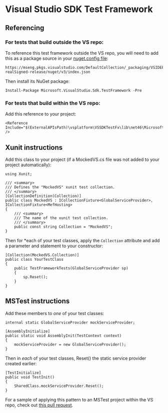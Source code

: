 # Visual Studio SDK Test Framework

## Referencing 

### For tests that build outside the VS repo:

To reference this test framework outside the VS repo, 
you will need to add this as a package source in your [nuget.config file](https://docs.microsoft.com/en-us/nuget/schema/nuget-config-file#packagesources):

    https://mseng.pkgs.visualstudio.com/DefaultCollection/_packaging/VSIDEProj-realSigned-release/nuget/v3/index.json

Then install its NuGet package:

    Install-Package Microsoft.VisualStudio.Sdk.TestFramework -Pre

### For tests that build within the VS repo:

Add this reference to your project:

    <Reference Include="$(ExternalAPIsPath)\vsplatform\VSSDKTestFx\lib\net46\Microsoft.VisualStudio.Sdk.TestFramework.dll" />

## Xunit instructions

Add this class to your project (if a MockedVS.cs file was not added to your project automatically):

    using Xunit;

    /// <summary>
    /// Defines the "MockedVS" xunit test collection.
    /// </summary>
    [CollectionDefinition(Collection)]
    public class MockedVS : ICollectionFixture<GlobalServiceProvider>, ICollectionFixture<MefHosting>
    {
        /// <summary>
        /// The name of the xunit test collection.
        /// </summary>
        public const string Collection = "MockedVS";
    }

Then for *each of your test classes, apply the `Collection` attribute and
add a parameter and statement to your constructor:

    [Collection(MockedVS.Collection)]
    public class YourTestClass
    {
        public TestFrameworkTests(GlobalServiceProvider sp)
        {
            sp.Reset();
        }
    }

## MSTest instructions

Add these members to *one* of your test classes:

    internal static GlobalServiceProvider mockServiceProvider;

    [AssemblyInitialize]
    public static void AssemblyInit(TestContext context)
    {
        mockServiceProvider = new GlobalServiceProvider();
    }

Then in *each* of your test classes, Reset() the static service provider created earlier:

    [TestInitialize]
    public void TestInit()
    {
        SharedClass.mockServiceProvider.Reset();
    }

For a sample of applying this pattern to an MSTest project within the VS repo, check out [this pull request](https://devdiv.visualstudio.com/DevDiv/Connected%20Experience/_git/VS/pullrequest/57056?_a=files&path=%2Fsrc%2Fenv%2Fshell%2FConnected%2Ftests).
